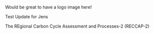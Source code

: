 ---
---

Would be great to have a logo image here!

Test Update for Jens

The REgional Carbon Cycle Assessment and Processes-2 (RECCAP-2) 
